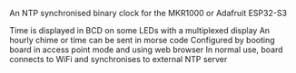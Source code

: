 An NTP synchronised binary clock for the MKR1000 or Adafruit ESP32-S3

Time is displayed in BCD on some LEDs with a multiplexed display
An hourly chime or time can be sent in morse code
Configured by booting board in access point mode and using web browser
In normal use, board connects to WiFi and synchronises to external NTP server

